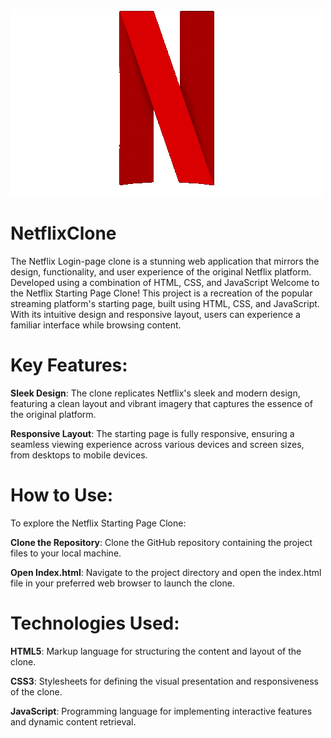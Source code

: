 ![Example GIF](assests/desktop/netflix.gif)

# NetflixClone 

The Netflix Login-page clone is a stunning web application that mirrors the design, functionality, and user experience of the original Netflix platform. Developed using a combination of HTML, CSS, and JavaScript
Welcome to the Netflix Starting Page Clone! This project is a recreation of the popular streaming platform's starting page, built using HTML, CSS, and JavaScript. With its intuitive design and responsive layout, users can experience a familiar interface while browsing content.

# Key Features:

**Sleek Design**: The clone replicates Netflix's sleek and modern design, featuring a clean layout and vibrant imagery that captures the essence of the original platform.

**Responsive Layout**: The starting page is fully responsive, ensuring a seamless viewing experience across various devices and screen sizes, from desktops to mobile devices.

# How to Use:

To explore the Netflix Starting Page Clone:

**Clone the Repository**: Clone the GitHub repository containing the project files to your local machine. 

**Open Index.html**: Navigate to the project directory and open the index.html file in your preferred web browser to launch the clone.

# Technologies Used:

**HTML5**: Markup language for structuring the content and layout of the clone.

**CSS3**: Stylesheets for defining the visual presentation and responsiveness of the clone.

**JavaScript**: Programming language for implementing interactive features and dynamic content retrieval.
